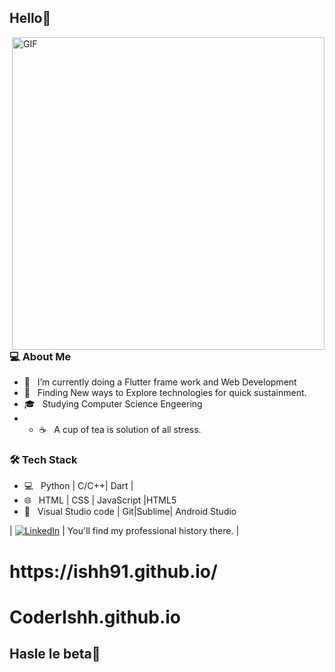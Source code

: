 
<!---
Ishh91/Ishh91 is a ✨ special ✨ repository because its `README.md` (this file) appears on your GitHub profile.
You can click the Preview link to take a look at your changes.
--->
<h2>Hello👋</h2>
<img align="right" alt="GIF" src="https://media.giphy.com/media/XTAqdwCL2oEus/giphy.gif" width="500"/>

<h3> 💻 About Me </h3>

- 🔭 &nbsp; I’m currently doing a Flutter frame work and Web Development
- 🤔 &nbsp; Finding New ways to Explore technologies for quick sustainment.
- 🎓 &nbsp; Studying Computer Science Engeering
- - ☕ &nbsp; A cup of tea is solution of all stress.

<h3>🛠 Tech Stack</h3>

- 💻 &nbsp; Python | C/C++| Dart |
- 🌐 &nbsp; HTML | CSS | JavaScript |HTML5
- 🔧 &nbsp; Visual Studio code | Git|Sublime| Android Studio



| [![LinkedIn](https://img.shields.io/badge/LinkedIn-0077B5?style=for-the-badge&logo=linkedin&logoColor=white)](www.linkedin.com/in/ishant-sharma-4b7ab41b0) | You'll find my professional history there. |
 <h1>https://ishh91.github.io/</h1>
 <h1>CoderIshh.github.io</h1>
 <h2>Hasle le beta👋</h2>
